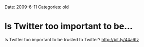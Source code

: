 Date: 2009-6-11
Categories: old

# Is Twitter too important to be...

Is Twitter too important to be trusted to Twitter? <a href="http://bit.ly/44a6tz" rel="nofollow">http://bit.ly/44a6tz</a>

